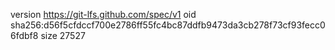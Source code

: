 version https://git-lfs.github.com/spec/v1
oid sha256:d56f5cfdccf700e2786ff55fc4bc87ddfb9473da3cb278f73cf93fecc06fdbf8
size 27527
